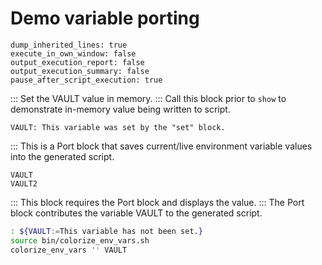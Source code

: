 # Demo variable porting

```opts :(document_opts)
dump_inherited_lines: true
execute_in_own_window: false
output_execution_report: false
output_execution_summary: false
pause_after_script_execution: true
```

::: Set the VAULT value in memory.
::: Call this block prior to `show` to demonstrate in-memory value being written to script.

```vars :set
VAULT: This variable was set by the "set" block.
```

::: This is a Port block that saves current/live environment variable values into the generated script.

```port :[vault]
VAULT
VAULT2
```

::: This block requires the Port block and displays the value.
::: The Port block contributes the variable VAULT to the generated script.

```bash :show +[vault]
: ${VAULT:=This variable has not been set.}
source bin/colorize_env_vars.sh
colorize_env_vars '' VAULT
```
